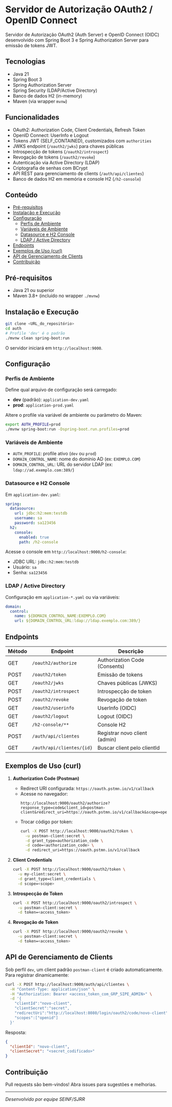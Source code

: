 <!-- README.md -->
# Servidor de Autorização OAuth2 / OpenID Connect

Servidor de Autorização OAuth2 (Auth Server) e OpenID Connect (OIDC) desenvolvido com Spring Boot 3 e Spring Authorization Server para emissão de tokens JWT.

## Tecnologias
- Java 21
- Spring Boot 3
- Spring Authorization Server
- Spring Security (LDAP/Active Directory)
- Banco de dados H2 (in-memory)
- Maven (via wrapper `mvnw`)

## Funcionalidades
- OAuth2: Authorization Code, Client Credentials, Refresh Token
- OpenID Connect: UserInfo e Logout
- Tokens JWT (SELF_CONTAINED), customizados com `authorities`
- JWKS endpoint (`/oauth2/jwks`) para chaves públicas
- Introspecção de tokens (`/oauth2/introspect`)
- Revogação de tokens (`/oauth2/revoke`)
- Autenticação via Active Directory (LDAP)
- Criptografia de senhas com BCrypt
- API REST para gerenciamento de clients (`/auth/api/clientes`)
- Banco de dados H2 em memória e console H2 (`/h2-console`)

## Conteúdo
- [Pré-requisitos](#pré-requisitos)
- [Instalação e Execução](#instalação-e-execução)
- [Configuração](#configuração)
  - [Perfis de Ambiente](#perfis-de-ambiente)
  - [Variáveis de Ambiente](#variáveis-de-ambiente)
  - [Datasource e H2 Console](#datasource-e-h2-console)
  - [LDAP / Active Directory](#ldap--active-directory)
- [Endpoints](#endpoints)
- [Exemplos de Uso (curl)](#exemplos-de-uso-curl)
- [API de Gerenciamento de Clients](#api-de-gerenciamento-de-clients)
- [Contribuição](#contribuição)

## Pré-requisitos
- Java 21 ou superior
- Maven 3.8+ (incluído no wrapper `./mvnw`)

## Instalação e Execução
```bash
git clone <URL_do_repositório>
cd auth
# Profile 'dev' é o padrão
./mvnw clean spring-boot:run
``` 
O servidor iniciará em `http://localhost:9000`.

## Configuração

### Perfis de Ambiente
Define qual arquivo de configuração será carregado:
- **dev** (padrão): `application-dev.yaml`
- **prod**: `application-prod.yaml`

Altere o profile via variável de ambiente ou parâmetro do Maven:
```bash
export AUTH_PROFILE=prod
./mvnw spring-boot:run -Dspring-boot.run.profiles=prod
```

### Variáveis de Ambiente
- `AUTH_PROFILE`: profile ativo (`dev` ou `prod`)
- `DOMAIN_CONTROL_NAME`: nome do domínio AD (ex: `EXEMPLO.COM`)
- `DOMAIN_CONTROL_URL`: URL do servidor LDAP (ex: `ldap://ad.exemplo.com:389/`)

### Datasource e H2 Console
Em `application-dev.yaml`:
```yaml
spring:
  datasource:
    url: jdbc:h2:mem:testdb
    username: sa
    password: sa123456
  h2:
    console:
      enabled: true
      path: /h2-console
```
Acesse o console em `http://localhost:9000/h2-console`:
- JDBC URL: `jdbc:h2:mem:testdb`
- Usuário: `sa`
- Senha: `sa123456`

### LDAP / Active Directory
Configuração em `application-*.yaml` ou via variáveis:
```yaml
domain:
  control:
    name: ${DOMAIN_CONTROL_NAME:EXEMPLO.COM}
    url: ${DOMAIN_CONTROL_URL:ldap://ldap.exemplo.com:389/}
```

## Endpoints
| Método | Endpoint                   | Descrição                       |
|--------|----------------------------|---------------------------------|
| GET    | `/oauth2/authorize`        | Authorization Code (Consents)   |
| POST   | `/oauth2/token`            | Emissão de tokens               |
| GET    | `/oauth2/jwks`             | Chaves públicas (JWKS)          |
| POST   | `/oauth2/introspect`       | Introspecção de token           |
| POST   | `/oauth2/revoke`           | Revogação de token              |
| GET    | `/oauth2/userinfo`         | UserInfo (OIDC)                 |
| GET    | `/oauth2/logout`           | Logout (OIDC)                   |
| GET    | `/h2-console/**`           | Console H2                      |
| POST   | `/auth/api/clientes`       | Registrar novo client (admin)   |
| GET    | `/auth/api/clientes/{id}`  | Buscar client pelo clientId     |

## Exemplos de Uso (curl)

1. **Authorization Code (Postman)**
   - Redirect URI configurada: `https://oauth.pstmn.io/v1/callback`
   - Acesse no navegador:
     ```
     http://localhost:9000/oauth2/authorize?response_type=code&client_id=postman-client&redirect_uri=https://oauth.pstmn.io/v1/callback&scope=openid
     ```
   - Trocar código por token:
     ```bash
     curl -X POST http://localhost:9000/oauth2/token \
       -u postman-client:secret \
       -d grant_type=authorization_code \
       -d code=<authorization_code> \
       -d redirect_uri=https://oauth.pstmn.io/v1/callback
     ```

2. **Client Credentials**
   ```bash
   curl -X POST http://localhost:9000/oauth2/token \
     -u my-client:secret \
     -d grant_type=client_credentials \
     -d scope=<scope>
   ```

3. **Introspecção de Token**
   ```bash
   curl -X POST http://localhost:9000/oauth2/introspect \
     -u postman-client:secret \
     -d token=<access_token>
   ```

4. **Revogação de Token**
   ```bash
   curl -X POST http://localhost:9000/oauth2/revoke \
     -u postman-client:secret \
     -d token=<access_token>
   ```

## API de Gerenciamento de Clients
Sob perfil `dev`, um client padrão `postman-client` é criado automaticamente.
Para registrar dinamicamente:
```bash
curl -X POST http://localhost:9000/auth/api/clientes \
  -H "Content-Type: application/json" \
  -H "Authorization: Bearer <access_token_com_GRP_SIPE_ADMIN>" \
  -d '{
    "clientId":"novo-client",
    "clientSecret":"secret",
    "redirectUri":"http://localhost:8080/login/oauth2/code/novo-client",
    "scopes":["openid"]
  }'
```
Resposta:
```json
{
  "clientId": "novo-client",
  "clientSecret": "<secret_codificado>"
}
```

## Contribuição
Pull requests são bem-vindos! Abra issues para sugestões e melhorias.

---
_Desenvolvido por equipe SEINF/SJRR_
